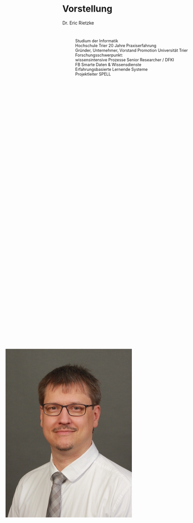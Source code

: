 # Vorstellung
Dr. Eric Rietzke

<div style="position: absolute; height: 90%; width: 70%; right: 2%; top: 5%; font-size: 90%;">

<v-timeline :theme="theme">
<v-timeline-item>Studium der Informatik <br>Hochschule Trier</v-timeline-item>
<v-timeline-item class="text-right">20 Jahre Praxiserfahrung <br>Gründer, Unternehmer, Vorstand</v-timeline-item>
<v-timeline-item>Promotion Universität Trier <br>Forschungsschwerpunkt: <br>wissensintensive Prozesse</v-timeline-item>
<v-timeline-item class="text-right">
    Senior Researcher / DFKI <br>
    FB Smarte Daten & Wissensdienste<br>
    Erfahrungsbasierte Lernende Systeme<br>
    Projektleiter SPELL
</v-timeline-item>
</v-timeline>
</div>

<div style="position: absolute; left: 5%; top: 30%;">
<img src="./public/img/pic-eric.jpg" style="margin-top:-20px;" class="h-62 rounded shadow" />
</div>

<script setup>
import { ref } from "vue";
const theme = ref("dark");
const options = {
  attributes: true
}
function callback(mutationList, observer) {
  mutationList.forEach(function(mutation) {
    if (mutation.type === 'attributes' && mutation.attributeName === 'class') {
      const mode = document.getElementsByTagName("html")[0].classList[0];
      theme.value = mode;
    }
  })
}
const observer = new MutationObserver(callback)
observer.observe(document.getElementsByTagName("html")[0], options)
theme.value = document.getElementsByTagName("html")[0].classList[0] || "dark"
</script>
